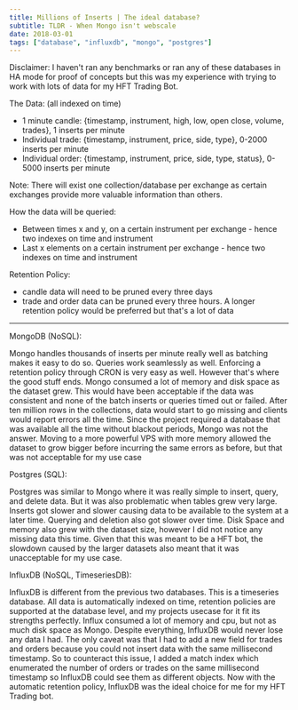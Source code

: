 ```yaml
---
title: Millions of Inserts | The ideal database?
subtitle: TLDR - When Mongo isn't webscale
date: 2018-03-01
tags: ["database", "influxdb", "mongo", "postgres"]
---
```


Disclaimer: I haven't ran any benchmarks or ran any of these databases in HA mode for proof of concepts but this was my experience with trying to work with lots of data for my HFT Trading Bot.

The Data: (all indexed on time)
- 1 minute candle: {timestamp, instrument, high, low, open close, volume, trades}, 1 inserts per minute
- Individual trade: {timestamp, instrument, price, side, type}, 0-2000 inserts per minute
- Individual order: {timestamp, instrument, price, side, type, status}, 0-5000 inserts per minute

Note: There will exist one collection/database per exchange as certain exchanges provide more valuable information than others.

How the data will be queried:
- Between times x and y, on a certain instrument per exchange - hence two indexes on time and instrument
- Last x elements on a certain instrument per exchange - hence two indexes on time and instrument

Retention Policy:
- candle data will need to be pruned every three days
- trade and order data can be pruned every three hours. A longer retention policy would be preferred but that's a lot of data

---

MongoDB (NoSQL):

Mongo handles thousands of inserts per minute really well as batching makes it easy to do so. Queries work seamlessly as well. Enforcing a retention policy through CRON is very easy as well.
However that's where the good stuff ends. Mongo consumed a lot of memory and disk space as the dataset grew. This would have been acceptable if the data was consistent and none of the batch inserts or queries timed out or failed.
After ten million rows in the collections, data would start to go missing and clients would report errors all the time. Since the project required a database that was available all the time without blackout periods, Mongo was not the answer.
Moving to a more powerful VPS with more memory allowed the dataset to grow bigger before incurring the same errors as before, but that was not acceptable for my use case

Postgres (SQL):

Postgres was similar to Mongo where it was really simple to insert, query, and delete data. But it was also problematic when tables grew very large. Inserts got slower and slower causing data to be available to the system at a later time. Querying and deletion also got slower over time. Disk Space and memory also grew with the dataset size, however I did not notice any missing data this time. Given that this was meant to be a HFT bot, the slowdown caused by the larger datasets also meant that it was unacceptable for my use case. 

InfluxDB (NoSQL, TimeseriesDB):

InfluxDB is different from the previous two databases. This is a timeseries database. All data is automatically indexed on time, retention policies are supported at the database level, and my projects usecase for it fit its strengths perfectly.
Influx consumed a lot of memory and cpu, but not as much disk space as Mongo. Despite everything, InfluxDB would never lose any data I had. The only caveat was that I had to add a new field for trades and orders because you could not insert data with the same millisecond timestamp. So to counteract this issue, I added a match index which enumerated the number of orders or trades on the same millisecond timestamp so InfluxDB could see them as different objects.
Now with the automatic retention policy, InfluxDB was the ideal choice for me for my HFT Trading bot.